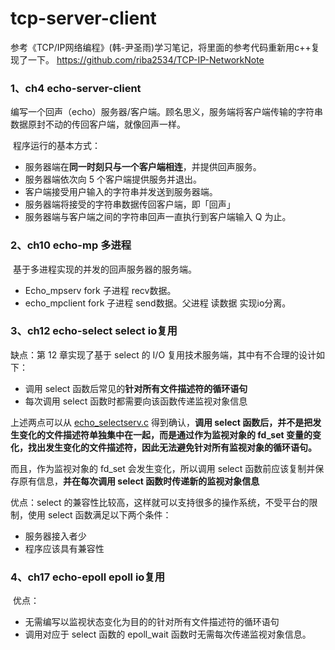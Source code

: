 # tcp-server-client
参考《TCP/IP网络编程》(韩-尹圣雨)学习笔记，将里面的参考代码重新用c++复现了一下。
https://github.com/riba2534/TCP-IP-NetworkNote

### 1、ch4 echo-server-client

​	编写一个回声（echo）服务器/客户端。顾名思义，服务端将客户端传输的字符串数据原封不动的传回客户端，就像回声一样。

​	程序运行的基本方式：

- 服务器端在**同一时刻只与一个客户端相连**，并提供回声服务。
- 服务器端依次向 5 个客户端提供服务并退出。
- 客户端接受用户输入的字符串并发送到服务器端。
- 服务器端将接受的字符串数据传回客户端，即「回声」
- 服务器端与客户端之间的字符串回声一直执行到客户端输入 Q 为止。

### 2、ch10 echo-mp 多进程

​	基于多进程实现的并发的回声服务器的服务端。

   - Echo_mpserv   fork 子进程 recv数据。
   - echo_mpclient  fork 子进程 send数据。父进程 读数据 实现io分离。

### 3、ch12 echo-select select io复用

缺点：第 12 章实现了基于 select 的 I/O 复用技术服务端，其中有不合理的设计如下：

- 调用 select 函数后常见的**针对所有文件描述符的循环语句**
- 每次调用 select 函数时都需要向该函数传递监视对象信息

上述两点可以从 [echo_selectserv.c](https://github.com/riba2534/TCP-IP-NetworkNote/blob/master/ch12/echo_selectserv.c) 得到确认，**调用 select 函数后，并不是把发生变化的文件描述符单独集中在一起，而是通过作为监视对象的 fd_set 变量的变化，找出发生变化的文件描述符，因此无法避免针对所有监视对象的循环语句。**

而且，作为监视对象的 fd_set 会发生变化，所以调用 select 函数前应该复制并保存原有信息，**并在每次调用 select 函数时传递新的监视对象信息**

优点：select 的兼容性比较高，这样就可以支持很多的操作系统，不受平台的限制，使用 select 函数满足以下两个条件：

- 服务器接入者少
- 程序应该具有兼容性

### 4、ch17 echo-epoll  epoll io复用

​	优点：

- 无需编写以监视状态变化为目的的针对所有文件描述符的循环语句
- 调用对应于 select 函数的 epoll_wait 函数时无需每次传递监视对象信息。

  

